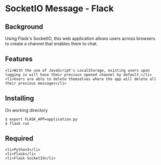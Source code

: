 # SocketIO Message - Flack

## Background
Using Flask's SocketIO, this web application allows users across browsers to create a channel that enables them to chat.

## Features

    <li>With the use of JavaScript's LocalStorage, existing users upon logging in will have their previous opened channel by default.</li>
    <li>Users are able to delete themselves where the app will delete all their previous messages</li>

## Installing
On working directory
```
$ export FLASK_APP=application.py
$ flask run
```

## Required
    <li>Python3</li>
    <li>Flask</li>
    <li>Flask SocketIO</li>
